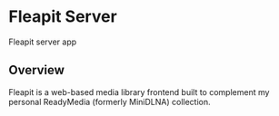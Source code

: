 # Fleapit Server
Fleapit server app

## Overview
Fleapit is a web-based media library frontend built to complement my personal ReadyMedia (formerly MiniDLNA) collection.
